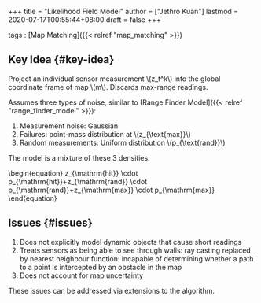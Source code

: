 +++
title = "Likelihood Field Model"
author = ["Jethro Kuan"]
lastmod = 2020-07-17T00:55:44+08:00
draft = false
+++

tags
: [Map Matching]({{< relref "map_matching" >}})

## Key Idea {#key-idea}

Project an individual sensor measurement \\(z_t^k\\) into the global
coordinate frame of map \\(m\\). Discards max-range readings.

Assumes three types of noise, similar to [Range Finder Model]({{< relref "range_finder_model" >}}):

1.  Measurement noise: Gaussian
2.  Failures: point-mass distribution at \\(z\_{\text{max}}\\)
3.  Random measurements: Uniform distribution \\(p\_{\text{rand}}\\)

The model is a mixture of these 3 densities:

\begin{equation}
z\_{\mathrm{hit}} \cdot p\_{\mathrm{hit}}+z\_{\mathrm{rand}} \cdot p\_{\mathrm{rand}}+z\_{\mathrm{max}} \cdot p\_{\mathrm{max}}
\end{equation}

## Issues {#issues}

1.  Does not explicitly model dynamic objects that cause short readings
2.  Treats sensors as being able to see through walls: ray casting
    replaced by nearest neighbour function: incapable of determining
    whether a path to a point is intercepted by an obstacle in the map
3.  Does not account for map uncertainty

These issues can be addressed via extensions to the algorithm.
